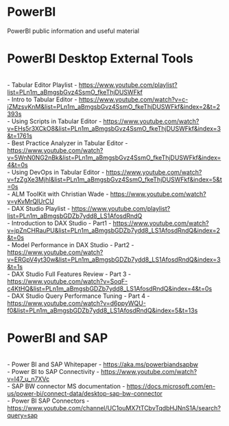 # PowerBI
PowerBI public information and useful material

# PowerBI Desktop External Tools
<br/> - Tabular Editor Playlist - https://www.youtube.com/playlist?list=PLn1m_aBmgsbGvz4SsmO_fkeThjDUSWFkf
<br/> - Intro to Tabular Editor - https://www.youtube.com/watch?v=c-jZMzsvKnM&list=PLn1m_aBmgsbGvz4SsmO_fkeThjDUSWFkf&index=2&t=2393s
<br/> - Using Scripts in Tabular Editor - https://www.youtube.com/watch?v=EHs5r3XCkO8&list=PLn1m_aBmgsbGvz4SsmO_fkeThjDUSWFkf&index=3&t=1761s
<br/> - Best Practice Analyzer in Tabular Editor - https://www.youtube.com/watch?v=5WnN0NG2nBk&list=PLn1m_aBmgsbGvz4SsmO_fkeThjDUSWFkf&index=4&t=0s
<br/> - Using DevOps in Tabular Editor - https://www.youtube.com/watch?v=fzZgXe3MjhI&list=PLn1m_aBmgsbGvz4SsmO_fkeThjDUSWFkf&index=5&t=0s
<br/> - ALM ToolKit with Christian Wade - https://www.youtube.com/watch?v=yKvMrQlUrCU
<br/> - DAX Studio Playlist - https://www.youtube.com/playlist?list=PLn1m_aBmgsbGDZb7ydd8_LS1AfosdRndQ
<br/> - Introduction to DAX Studio - Part1 -  https://www.youtube.com/watch?v=jpZnCHRauPU&list=PLn1m_aBmgsbGDZb7ydd8_LS1AfosdRndQ&index=2&t=0s
<br/> - Model Performance in DAX Studio - Part2 - https://www.youtube.com/watch?v=ERGpV4yt30w&list=PLn1m_aBmgsbGDZb7ydd8_LS1AfosdRndQ&index=3&t=1s
<br/> - DAX Studio Full Features Review - Part 3 - https://www.youtube.com/watch?v=SoqF-c4KtHQ&list=PLn1m_aBmgsbGDZb7ydd8_LS1AfosdRndQ&index=4&t=0s
<br/> - DAX Studio Query Performance Tuning - Part 4 - https://www.youtube.com/watch?v=d6ppyWQU-f0&list=PLn1m_aBmgsbGDZb7ydd8_LS1AfosdRndQ&index=5&t=13s

# PowerBI and SAP
<br/> - Power BI and SAP Whitepaper - https://aka.ms/powerbiandsapbw
<br/> - Power BI to SAP Connectivity - https://www.youtube.com/watch?v=l47_u_n7XVc
<br/> - SAP BW connector MS documentation - https://docs.microsoft.com/en-us/power-bi/connect-data/desktop-sap-bw-connector
<br/> - Power BI SAP Connectors - https://www.youtube.com/channel/UC1ouMX7tTCbvTqdbHJNnS1A/search?query=sap 
